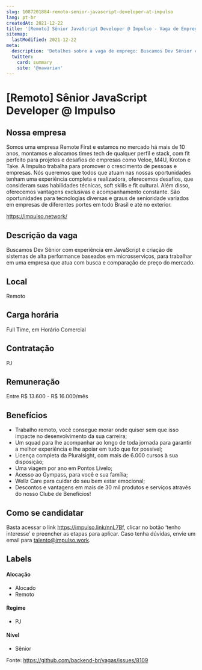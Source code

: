 ```yaml
---
slug: 1087201884-remoto-senior-javascript-developer-at-impulso
lang: pt-br
createdAt: 2021-12-22
title: '[Remoto] Sênior JavaScript Developer @ Impulso - Vaga de Emprego'
sitemap:
  lastModified: 2021-12-22
meta:
  description: 'Detalhes sobre a vaga de emprego: Buscamos Dev Sênior com experiência em JavaScript e criação de sistemas de alta performance baseados em microsserviços, para trabalhar em uma empresa que atua com busca e comparação de preço do mercado.'
  twitter:
    card: summary
    site: '@nawarian'
---
```


# [Remoto] Sênior JavaScript Developer @ Impulso

## Nossa empresa

Somos uma empresa Remote First e estamos no mercado há mais de 10 anos, montamos e alocamos times tech de qualquer perfil e stack, com fit perfeito para projetos e desafios de empresas como Veloe, M4U, Kroton e Take. A Impulso trabalha para promover o crescimento de pessoas e empresas. Nós queremos que todos que atuam nas nossas oportunidades tenham uma experiência completa e realizadora, oferecemos desafios, que consideram suas habilidades técnicas, soft skills e fit cultural. Além disso, oferecemos vantagens exclusivas e acompanhamento constante. São oportunidades para tecnologias diversas e graus de senioridade variados em empresas de diferentes portes em todo Brasil e até no exterior.

https://impulso.network/

## Descrição da vaga

Buscamos Dev Sênior com experiência em JavaScript e criação de sistemas de alta performance baseados em microsserviços, para trabalhar em uma empresa que atua com busca e comparação de preço do mercado.

## Local

Remoto

## Carga horária

Full Time, em Horário Comercial

## Contratação

PJ 

## Remuneração

Entre R$ 13.600 - R$ 16.000/mês

## Benefícios

- Trabalho remoto, você consegue morar onde quiser sem que isso impacte no desenvolvimento da sua carreira; 
- Um squad para lhe acompanhar ao longo de toda jornada para garantir a melhor experiência e lhe apoiar em tudo que for possível; 
- Licença completa da Pluralsight, com mais de 6.000 cursos à sua disposição; 
- Uma viagem por ano em Pontos Livelo; 
- Acesso ao Gympass, para você e sua família; 
- Wellz Care para cuidar do seu bem estar emocional; 
-  Descontos e vantagens em mais de 30 mil produtos e serviços através do nosso Clube de Benefícios!

## Como se candidatar

Basta acessar o link https://impulso.link/nnL7Bf, clicar no botão ‘tenho interesse’ e preencher as etapas para aplicar. Caso tenha dúvidas, envie um email para talento@impulso.work.

## Labels
<!-- retire os labels que não fazem sentido à vaga -->

#### Alocação
- Alocado
- Remoto

#### Regime

- PJ

#### Nível

- Sênior




Fonte: https://github.com/backend-br/vagas/issues/8109
